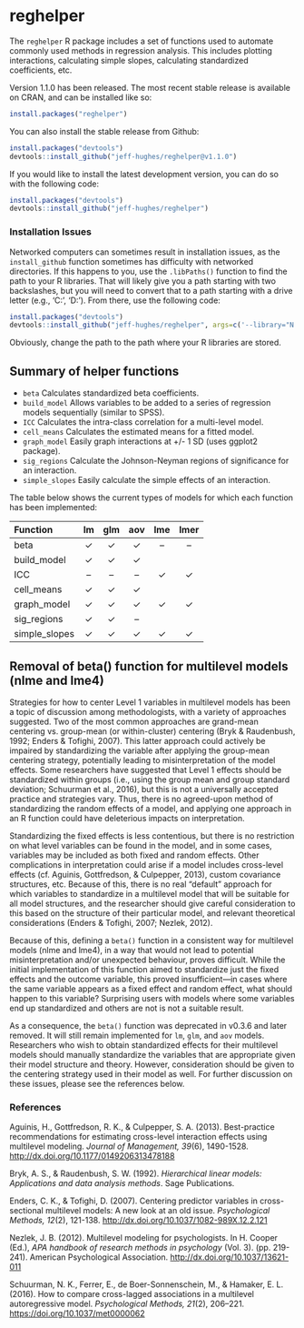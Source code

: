 <!-- README.md is generated from README.Rmd. Please edit that file -->

# reghelper

The `reghelper` R package includes a set of functions used to automate
commonly used methods in regression analysis. This includes plotting
interactions, calculating simple slopes, calculating standardized
coefficients, etc.

Version 1.1.0 has been released. The most recent stable release is
available on CRAN, and can be installed like so:

``` r
install.packages("reghelper")
```

You can also install the stable release from Github:

``` r
install.packages("devtools")
devtools::install_github("jeff-hughes/reghelper@v1.1.0")
```

If you would like to install the latest development version, you can do
so with the following code:

``` r
install.packages("devtools")
devtools::install_github("jeff-hughes/reghelper")
```

### Installation Issues

Networked computers can sometimes result in installation issues, as the
`install_github` function sometimes has difficulty with networked
directories. If this happens to you, use the `.libPaths()` function to
find the path to your R libraries. That will likely give you a path
starting with two backslashes, but you will need to convert that to a
path starting with a drive letter (e.g., ‘C:’, ‘D:’). From there, use
the following code:

``` r
install.packages("devtools")
devtools::install_github("jeff-hughes/reghelper", args=c('--library="N:/path/to/libraries/"'))
```

Obviously, change the path to the path where your R libraries are
stored.

## Summary of helper functions

-   `beta` Calculates standardized beta coefficients.
-   `build_model` Allows variables to be added to a series of regression
    models sequentially (similar to SPSS).
-   `ICC` Calculates the intra-class correlation for a multi-level
    model.
-   `cell_means` Calculates the estimated means for a fitted model.
-   `graph_model` Easily graph interactions at +/- 1 SD (uses ggplot2
    package).
-   `sig_regions` Calculate the Johnson-Neyman regions of significance
    for an interaction.
-   `simple_slopes` Easily calculate the simple effects of an
    interaction.

The table below shows the current types of models for which each
function has been implemented:

| Function      | lm  | glm | aov | lme | lmer |
|:--------------|:---:|:---:|:---:|:---:|:----:|
| beta          |  ✓  |  ✓  |  ✓  |  –  |  –   |
| build_model   |  ✓  |  ✓  |  ✓  |     |      |
| ICC           |  –  |  –  |  –  |  ✓  |  ✓   |
| cell_means    |  ✓  |  ✓  |  ✓  |     |      |
| graph_model   |  ✓  |  ✓  |  ✓  |  ✓  |  ✓   |
| sig_regions   |  ✓  |  ✓  |  –  |     |      |
| simple_slopes |  ✓  |  ✓  |  ✓  |  ✓  |  ✓   |

## Removal of beta() function for multilevel models (nlme and lme4)

Strategies for how to center Level 1 variables in multilevel models has
been a topic of discussion among methodologists, with a variety of
approaches suggested. Two of the most common approaches are grand-mean
centering vs. group-mean (or within-cluster) centering (Bryk &
Raudenbush, 1992; Enders & Tofighi, 2007). This latter approach could
actively be impaired by standardizing the variable after applying the
group-mean centering strategy, potentially leading to misinterpretation
of the model effects. Some researchers have suggested that Level 1
effects should be standardized within groups (i.e., using the group mean
and group standard deviation; Schuurman et al., 2016), but this is not a
universally accepted practice and strategies vary. Thus, there is no
agreed-upon method of standardizing the random effects of a model, and
applying one approach in an R function could have deleterious impacts on
interpretation.

Standardizing the fixed effects is less contentious, but there is no
restriction on what level variables can be found in the model, and in
some cases, variables may be included as both fixed and random effects.
Other complications in interpretation could arise if a model includes
cross-level effects (cf. Aguinis, Gottfredson, & Culpepper, 2013),
custom covariance structures, etc. Because of this, there is no real
“default” approach for which variables to standardize in a multilevel
model that will be suitable for all model structures, and the researcher
should give careful consideration to this based on the structure of
their particular model, and relevant theoretical considerations (Enders
& Tofighi, 2007; Nezlek, 2012).

Because of this, defining a `beta()` function in a consistent way for
multilevel models (nlme and lme4), in a way that would not lead to
potential misinterpretation and/or unexpected behaviour, proves
difficult. While the initial implementation of this function aimed to
standardize just the fixed effects and the outcome variable, this proved
insufficient—in cases where the same variable appears as a fixed effect
and random effect, what should happen to this variable? Surprising users
with models where some variables end up standardized and others are not
is not a suitable result.

As a consequence, the `beta()` function was deprecated in v0.3.6 and
later removed. It will still remain implemented for `lm`, `glm`, and
`aov` models. Researchers who wish to obtain standardized effects for
their multilevel models should manually standardize the variables that
are appropriate given their model structure and theory. However,
consideration should be given to the centering strategy used in their
model as well. For further discussion on these issues, please see the
references below.

### References

Aguinis, H., Gottfredson, R. K., & Culpepper, S. A. (2013).
Best-practice recommendations for estimating cross-level interaction
effects using multilevel modeling. *Journal of Management, 39*(6),
1490-1528. <http://dx.doi.org/10.1177/0149206313478188>

Bryk, A. S., & Raudenbush, S. W. (1992). *Hierarchical linear models:
Applications and data analysis methods*. Sage Publications.

Enders, C. K., & Tofighi, D. (2007). Centering predictor variables in
cross-sectional multilevel models: A new look at an old issue.
*Psychological Methods, 12*(2), 121-138.
<http://dx.doi.org/10.1037/1082-989X.12.2.121>

Nezlek, J. B. (2012). Multilevel modeling for psychologists. In H.
Cooper (Ed.), *APA handbook of research methods in psychology* (Vol. 3).
(pp. 219-241). American Psychological Association.
<http://dx.doi.org/10.1037/13621-011>

Schuurman, N. K., Ferrer, E., de Boer-Sonnenschein, M., & Hamaker, E. L.
(2016). How to compare cross-lagged associations in a multilevel
autoregressive model. *Psychological Methods, 21*(2), 206–221.
<https://doi.org/10.1037/met0000062>
